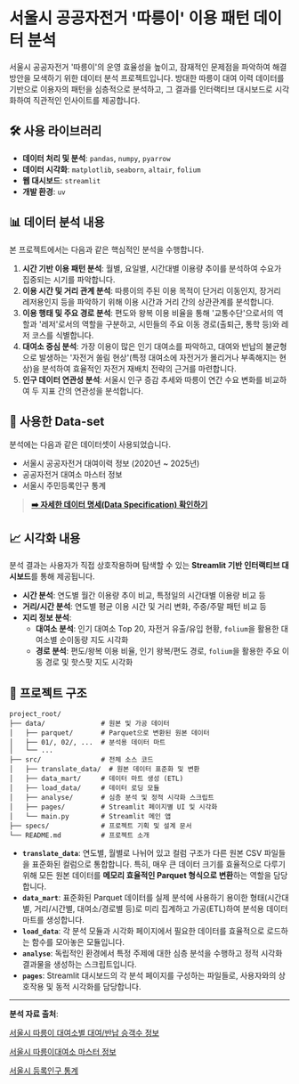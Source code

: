 # 서울시 공공자전거 '따릉이' 이용 패턴 데이터 분석

서울시 공공자전거 '따릉이'의 운영 효율성을 높이고, 잠재적인 문제점을 파악하여 해결 방안을 모색하기 위한 데이터 분석 프로젝트입니다. 방대한 따릉이 대여 이력 데이터를 기반으로 이용자의 패턴을 심층적으로 분석하고, 그 결과를 인터랙티브 대시보드로 시각화하여 직관적인 인사이트를 제공합니다.

## 🛠️ 사용 라이브러리

-   **데이터 처리 및 분석**: `pandas`, `numpy`, `pyarrow`
-   **데이터 시각화**: `matplotlib`, `seaborn`, `altair`, `folium`
-   **웹 대시보드**: `streamlit`
-   **개발 환경**: `uv`

## 📊 데이터 분석 내용

본 프로젝트에서는 다음과 같은 핵심적인 분석을 수행합니다.

1.  **시간 기반 이용 패턴 분석**: 월별, 요일별, 시간대별 이용량 추이를 분석하여 수요가 집중되는 시기를 파악합니다.
2.  **이용 시간 및 거리 관계 분석**: 따릉이의 주된 이용 목적이 단거리 이동인지, 장거리 레저용인지 등을 파악하기 위해 이용 시간과 거리 간의 상관관계를 분석합니다.
3.  **이용 행태 및 주요 경로 분석**: 편도와 왕복 이용 비율을 통해 '교통수단'으로서의 역할과 '레저'로서의 역할을 구분하고, 시민들의 주요 이동 경로(출퇴근, 통학 등)와 레저 코스를 식별합니다.
4.  **대여소 중심 분석**: 가장 이용이 많은 인기 대여소를 파악하고, 대여와 반납의 불균형으로 발생하는 '자전거 쏠림 현상'(특정 대여소에 자전거가 몰리거나 부족해지는 현상)을 분석하여 효율적인 자전거 재배치 전략의 근거를 마련합니다.
5.  **인구 데이터 연관성 분석**: 서울시 인구 증감 추세와 따릉이 연간 수요 변화를 비교하여 두 지표 간의 연관성을 분석합니다.

## 📝 사용한 Data-set

분석에는 다음과 같은 데이터셋이 사용되었습니다.

-   서울시 공공자전거 대여이력 정보 (2020년 ~ 2025년)
-   공공자전거 대여소 마스터 정보
-   서울시 주민등록인구 통계

> **[➡️ 자세한 데이터 명세(Data Specification) 확인하기](./specs/data-model.md)**

## 📈 시각화 내용

분석 결과는 사용자가 직접 상호작용하며 탐색할 수 있는 **Streamlit 기반 인터랙티브 대시보드**를 통해 제공됩니다.

-   **시간 분석**: 연도별 월간 이용량 추이 비교, 특정일의 시간대별 이용량 비교 등
-   **거리/시간 분석**: 연도별 평균 이용 시간 및 거리 변화, 주중/주말 패턴 비교 등
-   **지리 정보 분석**:
    -   **대여소 분석**: 인기 대여소 Top 20, 자전거 유출/유입 현황, `folium`을 활용한 대여소별 순이동량 지도 시각화
    -   **경로 분석**: 편도/왕복 이용 비율, 인기 왕복/편도 경로, `folium`을 활용한 주요 이동 경로 및 핫스팟 지도 시각화

## 📂 프로젝트 구조

```
project_root/
├── data/              # 원본 및 가공 데이터
│   ├── parquet/       # Parquet으로 변환된 원본 데이터
│   ├── 01/, 02/, ...  # 분석용 데이터 마트
│   └── ...
├── src/               # 전체 소스 코드
│   ├── translate_data/  # 원본 데이터 표준화 및 변환
│   ├── data_mart/     # 데이터 마트 생성 (ETL)
│   ├── load_data/     # 데이터 로딩 모듈
│   ├── analyse/       # 심층 분석 및 정적 시각화 스크립트
│   ├── pages/         # Streamlit 페이지별 UI 및 시각화
│   └── main.py        # Streamlit 메인 앱
├── specs/             # 프로젝트 기획 및 설계 문서
└── README.md          # 프로젝트 소개
```

-   **`translate_data`**: 연도별, 월별로 나뉘어 있고 컬럼 구조가 다른 원본 CSV 파일들을 표준화된 컬럼으로 통합합니다. 특히, 매우 큰 데이터 크기를 효율적으로 다루기 위해 모든 원본 데이터를 **메모리 효율적인 Parquet 형식으로 변환**하는 역할을 담당합니다.
-   **`data_mart`**: 표준화된 Parquet 데이터를 실제 분석에 사용하기 용이한 형태(시간대별, 거리/시간별, 대여소/경로별 등)로 미리 집계하고 가공(ETL)하여 분석용 데이터 마트를 생성합니다.
-   **`load_data`**: 각 분석 모듈과 시각화 페이지에서 필요한 데이터를 효율적으로 로드하는 함수를 모아놓은 모듈입니다.
-   **`analyse`**: 독립적인 환경에서 특정 주제에 대한 심층 분석을 수행하고 정적 시각화 결과물을 생성하는 스크립트입니다.
-   **`pages`**: Streamlit 대시보드의 각 분석 페이지를 구성하는 파일들로, 사용자와의 상호작용 및 동적 시각화를 담당합니다.

---
**분석 자료 출처**: 

[서울시 따릉이 대여소별 대여/반납 승객수 정보](https://data.seoul.go.kr/dataList/OA-21229/F/1/datasetView.do)

[서울시 따릉이대여소 마스터 정보](https://data.seoul.go.kr/dataList/OA-21235/S/1/datasetView.do)

[서울시 등록인구 통계](https://data.seoul.go.kr/dataList/419/S/2/datasetView.do)